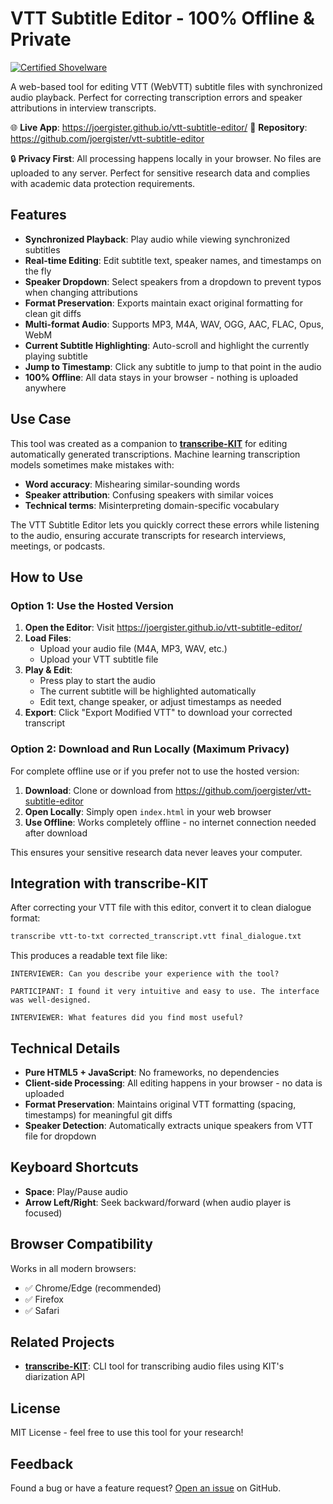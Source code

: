 # VTT Subtitle Editor - 100% Offline & Private

[![Certified Shovelware](https://justin.searls.co/img/shovelware.svg)](https://justin.searls.co/shovelware/)

A web-based tool for editing VTT (WebVTT) subtitle files with synchronized audio playback. Perfect for correcting transcription errors and speaker attributions in interview transcripts.

🌐 **Live App**: https://joergister.github.io/vtt-subtitle-editor/
📁 **Repository**: https://github.com/joergister/vtt-subtitle-editor

🔒 **Privacy First**: All processing happens locally in your browser. No files are uploaded to any server. Perfect for sensitive research data and complies with academic data protection requirements.

## Features

- **Synchronized Playback**: Play audio while viewing synchronized subtitles
- **Real-time Editing**: Edit subtitle text, speaker names, and timestamps on the fly
- **Speaker Dropdown**: Select speakers from a dropdown to prevent typos when changing attributions
- **Format Preservation**: Exports maintain exact original formatting for clean git diffs
- **Multi-format Audio**: Supports MP3, M4A, WAV, OGG, AAC, FLAC, Opus, WebM
- **Current Subtitle Highlighting**: Auto-scroll and highlight the currently playing subtitle
- **Jump to Timestamp**: Click any subtitle to jump to that point in the audio
- **100% Offline**: All data stays in your browser - nothing is uploaded anywhere

## Use Case

This tool was created as a companion to **[transcribe-KIT](https://github.com/joergister/transcribe-KIT)** for editing automatically generated transcriptions. Machine learning transcription models sometimes make mistakes with:

- **Word accuracy**: Mishearing similar-sounding words
- **Speaker attribution**: Confusing speakers with similar voices
- **Technical terms**: Misinterpreting domain-specific vocabulary

The VTT Subtitle Editor lets you quickly correct these errors while listening to the audio, ensuring accurate transcripts for research interviews, meetings, or podcasts.

## How to Use

### Option 1: Use the Hosted Version
1. **Open the Editor**: Visit https://joergister.github.io/vtt-subtitle-editor/
2. **Load Files**:
   - Upload your audio file (M4A, MP3, WAV, etc.)
   - Upload your VTT subtitle file
3. **Play & Edit**:
   - Press play to start the audio
   - The current subtitle will be highlighted automatically
   - Edit text, change speaker, or adjust timestamps as needed
4. **Export**: Click "Export Modified VTT" to download your corrected transcript

### Option 2: Download and Run Locally (Maximum Privacy)

For complete offline use or if you prefer not to use the hosted version:

1. **Download**: Clone or download from https://github.com/joergister/vtt-subtitle-editor
2. **Open Locally**: Simply open `index.html` in your web browser
3. **Use Offline**: Works completely offline - no internet connection needed after download

This ensures your sensitive research data never leaves your computer.

## Integration with transcribe-KIT

After correcting your VTT file with this editor, convert it to clean dialogue format:

```bash
transcribe vtt-to-txt corrected_transcript.vtt final_dialogue.txt
```

This produces a readable text file like:
```
INTERVIEWER: Can you describe your experience with the tool?

PARTICIPANT: I found it very intuitive and easy to use. The interface was well-designed.

INTERVIEWER: What features did you find most useful?
```

## Technical Details

- **Pure HTML5 + JavaScript**: No frameworks, no dependencies
- **Client-side Processing**: All editing happens in your browser - no data is uploaded
- **Format Preservation**: Maintains original VTT formatting (spacing, timestamps) for meaningful git diffs
- **Speaker Detection**: Automatically extracts unique speakers from VTT file for dropdown

## Keyboard Shortcuts

- **Space**: Play/Pause audio
- **Arrow Left/Right**: Seek backward/forward (when audio player is focused)

## Browser Compatibility

Works in all modern browsers:
- ✅ Chrome/Edge (recommended)
- ✅ Firefox
- ✅ Safari

## Related Projects

- **[transcribe-KIT](https://github.com/joergister/transcribe-KIT)**: CLI tool for transcribing audio files using KIT's diarization API

## License

MIT License - feel free to use this tool for your research!

## Feedback

Found a bug or have a feature request? [Open an issue](https://github.com/joergister/vtt-subtitle-editor/issues) on GitHub.
